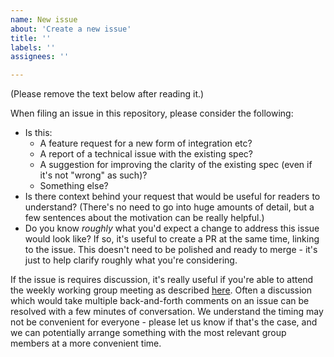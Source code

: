 ```yaml
---
name: New issue
about: 'Create a new issue'
title: ''
labels: ''
assignees: ''

---
```

(Please remove the text below after reading it.)

When filing an issue in this repository, please consider the following:

- Is this:
  - A feature request for a new form of integration etc?
  - A report of a technical issue with the existing spec?
  - A suggestion for improving the clarity of the existing spec
    (even if it's not "wrong" as such)?
  - Something else?
- Is there context behind your request that would be useful for readers to
  understand? (There's no need to go into huge amounts of detail, but a few
  sentences about the motivation can be really helpful.)
- Do you know *roughly* what you'd expect a change to address this issue would
  look like? If so, it's useful to create a PR at the same time, linking to
  the issue. This doesn't need to be polished and ready to merge - it's just to
  help clarify roughly what you're considering.

If the issue is requires discussion, it's really useful if you're able to
attend the weekly working group meeting as described
[here](https://github.com/cloudevents/spec/?tab=readme-ov-file#meeting-time).
Often a discussion which would take multiple back-and-forth comments on an
issue can be resolved with a few minutes of conversation. We understand the
timing may not be convenient for everyone - please let us know if that's the
case, and we can potentially arrange something with the most relevant group
members at a more convenient time.
